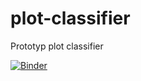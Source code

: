 # plot-classifier
Prototyp plot classifier

[![Binder](https://mybinder.org/badge_logo.svg)](https://mybinder.org/v2/gh/simonschoe/plot-classifier/HEAD?urlpath=voila%2Frender%2Fplot_classifier.ipynb)
